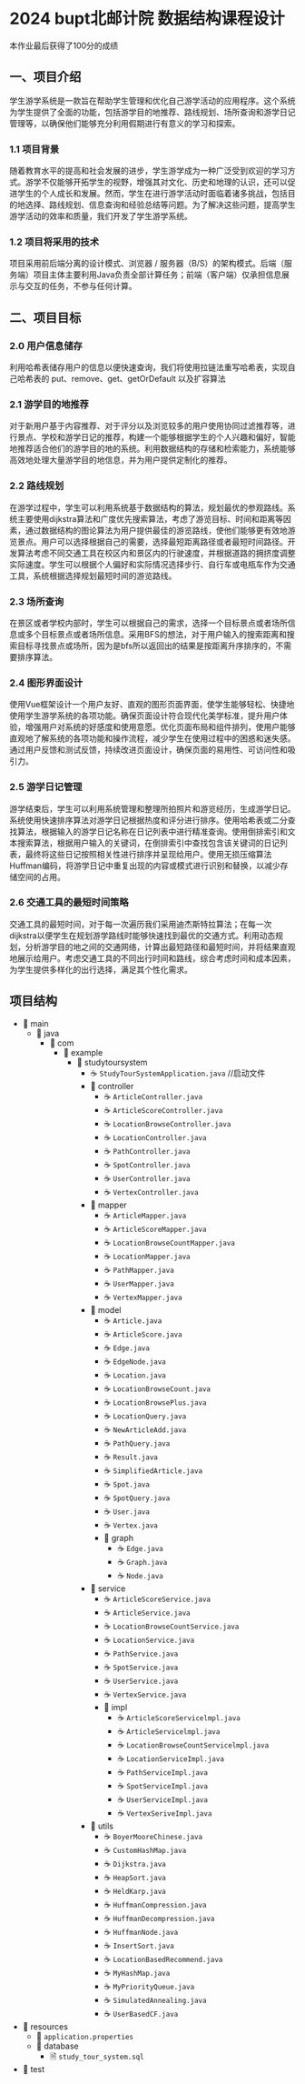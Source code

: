 # 2024 bupt北邮计院 数据结构课程设计
本作业最后获得了100分的成绩
## 一、项目介绍
学生游学系统是一款旨在帮助学生管理和优化自己游学活动的应用程序。这个系统为学生提供了全面的功能，包括游学目的地推荐、路线规划、场所查询和游学日记管理等，以确保他们能够充分利用假期进行有意义的学习和探索。
### 1.1 项目背景
随着教育水平的提高和社会发展的进步，学生游学成为一种广泛受到欢迎的学习方式。游学不仅能够开拓学生的视野，增强其对文化、历史和地理的认识，还可以促进学生的个人成长和发展。然而，学生在进行游学活动时面临着诸多挑战，包括目的地选择、路线规划、信息查询和经验总结等问题。为了解决这些问题，提高学生游学活动的效率和质量，我们开发了学生游学系统。
### 1.2 项目将采用的技术
项目采用前后端分离的设计模式、浏览器 / 服务器（B/S）的架构模式。后端（服务端）项目主体主要利用Java负责全部计算任务；前端（客户端）仅承担信息展示与交互的任务，不参与任何计算。
## 二、项目目标
### 2.0 用户信息储存
利用哈希表储存用户的信息以便快速查询，我们将使用拉链法重写哈希表，实现自己哈希表的 put、remove、get、getOrDefault 以及扩容算法
### 2.1 游学目的地推荐
对于新用户基于内容推荐、对于评分以及浏览较多的用户使用协同过滤推荐等，进行景点、学校和游学日记的推荐，构建一个能够根据学生的个人兴趣和偏好，智能地推荐适合他们的游学目的地的系统。利用数据结构的存储和检索能力，系统能够高效地处理大量游学目的地信息，并为用户提供定制化的推荐。
### 2.2 路线规划
在游学过程中，学生可以利用系统基于数据结构的算法，规划最优的参观路线。系统主要使用dijkstra算法和广度优先搜索算法，考虑了游览目标、时间和距离等因素，通过数据结构的图论算法为用户提供最佳的游览路线，使他们能够更有效地游览景点。用户可以选择根据自己的需要，选择最短距离路径或者最短时间路径。开发算法考虑不同交通工具在校区内和景区内的行驶速度，并根据道路的拥挤度调整实际速度。学生可以根据个人偏好和实际情况选择步行、自行车或电瓶车作为交通工具，系统根据选择规划最短时间的游览路线。
### 2.3 场所查询
在景区或者学校内部时，学生可以根据自己的需求，选择一个目标景点或者场所信息或多个目标景点或者场所信息。采用BFS的想法，对于用户输入的搜索距离和搜索目标寻找景点或场所，因为是bfs所以返回出的结果是按距离升序排序的，不需要排序算法。
### 2.4 图形界面设计
使用Vue框架设计一个用户友好、直观的图形页面界面，使学生能够轻松、快捷地使用学生游学系统的各项功能。确保页面设计符合现代化美学标准，提升用户体验，增强用户对系统的好感度和使用意愿。优化页面布局和组件排列，使用户能够直观地了解系统的各项功能和操作流程，减少学生在使用过程中的困惑和迷失感。通过用户反馈和测试反馈，持续改进页面设计，确保页面的易用性、可访问性和吸引力。
### 2.5 游学日记管理
游学结束后，学生可以利用系统管理和整理所拍照片和游览经历，生成游学日记。系统使用快速排序算法对游学日记根据热度和评分进行排序。使用哈希表或二分查找算法，根据输入的游学日记名称在日记列表中进行精准查询。使用倒排索引和文本搜索算法，根据用户输入的关键词，在倒排索引中查找包含该关键词的日记列表，最终将这些日记按照相关性进行排序并呈现给用户。使用无损压缩算法Huffman编码，将游学日记中重复出现的内容或模式进行识别和替换，以减少存储空间的占用。
### 2.6 交通工具的最短时间策略
交通工具的最短时间，对于每一次遍历我们采用迪杰斯特拉算法；在每一次dijkstra以便学生在规划游学路线时能够快速找到最优的交通方式。利用动态规划，分析游学目的地之间的交通网络，计算出最短路径和最短时间，并将结果直观地展示给用户。考虑交通工具的不同出行时间和路线，综合考虑时间和成本因素，为学生提供多样化的出行选择，满足其个性化需求。

## 项目结构
- 📁 main
  - 📁 java
    - 📁 com
      - 📁 example
        - 📁 studytoursystem
          - ☕ `StudyTourSystemApplication.java` //启动文件
          - 📁 controller
            - ☕ `ArticleController.java`
            - ☕ `ArticleScoreController.java`
            - ☕ `LocationBrowseController.java`
            - ☕ `LocationController.java`
            - ☕ `PathController.java`
            - ☕ `SpotController.java`
            - ☕ `UserController.java`
            - ☕ `VertexController.java`
          - 📁 mapper
            - ☕ `ArticleMapper.java`
            - ☕ `ArticleScoreMapper.java`
            - ☕ `LocationBrowseCountMapper.java`
            - ☕ `LocationMapper.java`
            - ☕ `PathMapper.java`
            - ☕ `UserMapper.java`
            - ☕ `VertexMapper.java`
          - 📁 model
            - ☕ `Article.java`
            - ☕ `ArticleScore.java`
            - ☕ `Edge.java`
            - ☕ `EdgeNode.java`
            - ☕ `Location.java`
            - ☕ `LocationBrowseCount.java`
            - ☕ `LocationBrowsePlus.java`
            - ☕ `LocationQuery.java`
            - ☕ `NewArticleAdd.java`
            - ☕ `PathQuery.java`
            - ☕ `Result.java`
            - ☕ `SimplifiedArticle.java`
            - ☕ `Spot.java`
            - ☕ `SpotQuery.java`
            - ☕ `User.java`
            - ☕ `Vertex.java`
            - 📁 graph
              - ☕ `Edge.java`
              - ☕ `Graph.java`
              - ☕ `Node.java`
          - 📁 service
            - ☕ `ArticleScoreService.java`
            - ☕ `ArticleService.java`
            - ☕ `LocationBrowseCountService.java`
            - ☕ `LocationService.java`
            - ☕ `PathService.java`
            - ☕ `SpotService.java`
            - ☕ `UserService.java`
            - ☕ `VertexService.java`
            - 📁 impl
              - ☕ `ArticleScoreServicelmpl.java`
              - ☕ `ArticleServicelmpl.java`
              - ☕ `LocationBrowseCountServicelmpl.java`
              - ☕ `LocationServiceImpl.java`
              - ☕ `PathServiceImpl.java`
              - ☕ `SpotServiceImpl.java`
              - ☕ `UserServiceImpl.java`
              - ☕ `VertexSeriveImpl.java`
          - 📁 utils
            - ☕ `BoyerMooreChinese.java`
            - ☕ `CustomHashMap.java`
            - ☕ `Dijkstra.java`
            - ☕ `HeapSort.java`
            - ☕ `HeldKarp.java`
            - ☕ `HuffmanCompression.java`
            - ☕ `HuffmanDecompression.java`
            - ☕ `HuffmanNode.java`
            - ☕ `InsertSort.java`
            - ☕ `LocationBasedRecommend.java`
            - ☕ `MyHashMap.java`
            - ☕ `MyPriorityQueue.java`
            - ☕ `SimulatedAnnealing.java`
            - ☕ `UserBasedCF.java`
- 📁 resources
  - 📄 `application.properties`
  - 📁 database
    - 🗎 `study_tour_system.sql`
- 📁 test

